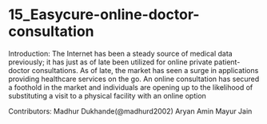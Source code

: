 # 15_Easycure-online-doctor-consultation

Introduction:
The Internet has been a steady source of medical data previously; it has just as of late been utilized for online private patient-doctor consultations. As of late, the market has seen a surge in applications providing healthcare services on the go. An online consultation has secured a foothold in the market and individuals are opening up to the likelihood of substituting a visit to a physical facility with an online option

Contributors: Madhur Dukhande(@madhurd2002)
              Aryan Amin
              Mayur Jain
